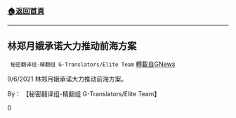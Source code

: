 ###  [:house:返回首頁](https://github.com/ourhimalayas/txt)
---


## 林郑月娥承诺大力推动前海方案
` 秘密翻译组-精翻组 G-Translators/Elite Team` [轉載自GNews](https://gnews.org/zh-hans/1532630/)

9/6/2021 林郑月娥承诺大力推动前海方案。

By： 【秘密翻译组-精翻组 G-Translators/Elite Team】

0
